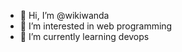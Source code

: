 - 👋 Hi, I’m @wikiwanda
- 👀 I’m interested in web programming
- 🌱 I’m currently learning devops


<!---
wikiwanda/wikiwanda is a ✨ special ✨ repository because its `README.md` (this file) appears on your GitHub profile.
You can click the Preview link to take a look at your changes.
--->
